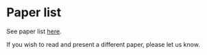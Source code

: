 # Paper list

See paper list [here](https://docs.google.com/spreadsheets/d/1vR7EH5aT8ICmG1C7c_ktGog4Ncf_6DvltA_WCoka0Fc/edit#gid=389973789).

If you wish to read and present a different paper, please let us know.